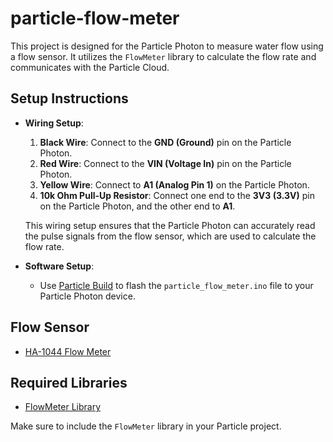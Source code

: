 # particle-flow-meter

This project is designed for the Particle Photon to measure water flow using a flow sensor. It utilizes the `FlowMeter` library to calculate the flow rate and communicates with the Particle Cloud.

## Setup Instructions

- **Wiring Setup**:
  1. **Black Wire**: Connect to the **GND (Ground)** pin on the Particle Photon.
  2. **Red Wire**: Connect to the **VIN (Voltage In)** pin on the Particle Photon.
  3. **Yellow Wire**: Connect to **A1 (Analog Pin 1)** on the Particle Photon.
  4. **10k Ohm Pull-Up Resistor**: Connect one end to the **3V3 (3.3V)** pin on the Particle Photon, and the other end to **A1**.

  This wiring setup ensures that the Particle Photon can accurately read the pulse signals from the flow sensor, which are used to calculate the flow rate.

- **Software Setup**:
  - Use [Particle Build](https://build.particle.io) to flash the `particle_flow_meter.ino` file to your Particle Photon device.

## Flow Sensor

- [HA-1044 Flow Meter](https://h2oprotech.com/collections/general-purpose-flow-meters/products/flow-meter-3-wire)

## Required Libraries

- [FlowMeter Library](https://github.com/sekdiy/FlowMeter)

Make sure to include the `FlowMeter` library in your Particle project.